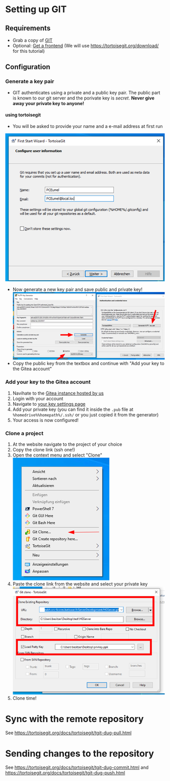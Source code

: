# Setting up GIT

## Requirements
 - Grab a copy of [GIT](https://git-scm.com/download/win)
 - Optional: [Get a frontend](https://git-scm.com/downloads/guis) (We will use https://tortoisegit.org/download/ for this tutorial)
 
## Configuration
### Generate a key pair
 - GIT authenticates using a private and a public key pair. The public part is known to our git server and the porivate key is *secret*. **Never give away your private key to anyone!**

#### using tortoisegit
 - You will be asked to provide your name and a e-mail address at first run

![grafik](https://github.com/Beyond-Heroes/howto/blob/main/config.png)
- Now generate a new key pair and save public and private key!
![grafik](https://github.com/Beyond-Heroes/howto/blob/main/Config2.png)
- Copy the public key from the textbox and continue with "Add your key to the Gitea account"

### Add your key to the Gitea account
 1. Navihate to the [Gitea instance hosted by us](https://giteabh.srv-bw.beyond-heroes.com/)
 2. Login with your account
 3. Navigate to [your key settings page](https://giteabh.srv-bw.beyond-heroes.com/user/settings/keys)
 4. Add your private key (you can find it inside the ```.pub``` file at ```%homedrive%%homepath%/.ssh/``` or you just copied it from the generator)
 5. Your access is now configured!
 
### Clone a project
 1. At the website navigate to the project of your choice
 2. Copy the clone link (ssh one!)
 3. Open the context menu and select "Clone"
 ![grafik](https://github.com/Beyond-Heroes/howto/blob/main/clone.png)
 5. Paste the clone link from the website and select your private key
 ![grafik](https://github.com/Beyond-Heroes/howto/blob/main/clone2.png)
 6. Clone time!

# Sync with the remote repository
See https://tortoisegit.org/docs/tortoisegit/tgit-dug-pull.html

# Sending changes to the repository
See https://tortoisegit.org/docs/tortoisegit/tgit-dug-commit.html and https://tortoisegit.org/docs/tortoisegit/tgit-dug-push.html
